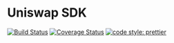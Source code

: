 # Uniswap SDK

[![Build Status](https://travis-ci.org/Uniswap/uniswap-sdk.svg?branch=master)](https://travis-ci.org/Uniswap/uniswap-sdk)
[![Coverage Status](https://coveralls.io/repos/github/Uniswap/uniswap-sdk/badge.svg?branch=master)](https://coveralls.io/github/Uniswap/uniswap-sdk?branch=master)
[![code style: prettier](https://img.shields.io/badge/code_style-prettier-ff69b4.svg?style=flat-square)](https://github.com/prettier/prettier)
